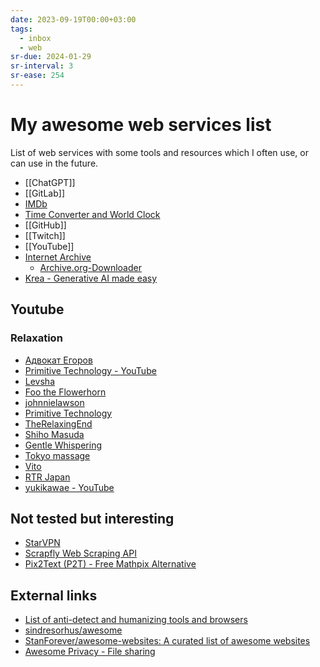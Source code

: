 ```yaml
---
date: 2023-09-19T00:00+03:00
tags:
  - inbox
  - web
sr-due: 2024-01-29
sr-interval: 3
sr-ease: 254
---
```


# My awesome web services list

List of web services with some tools and resources which I often use, or can use
in the future.

- [[ChatGPT]]
- [[GitLab]]
- [IMDb](https://www.imdb.com/)
- [Time Converter and World Clock](https://www.worldtimebuddy.com/)
- [[GitHub]]
- [[Twitch]]
- [[YouTube]]
- [Internet Archive](https://archive.org/)
  - [Archive.org-Downloader](https://github.com/MiniGlome/Archive.org-Downloader)
- [Krea - Generative AI made easy](https://www.krea.ai/)

## Youtube

### Relaxation

- [Адвокат Егоров](https://www.youtube.com/@adekvate)
- [Primitive Technology - YouTube](https://www.youtube.com/channel/UCAL3JXZSzSm8AlZyD3nQdBA)
- [Levsha](https://www.youtube.com/@user-br3ve9xi1j)
- [Foo the Flowerhorn](https://www.youtube.com/@FootheFlowerhorn/videos)
- [johnnielawson](https://www.youtube.com/@johnnielawson/videos)
- [Primitive Technology](https://www.youtube.com/@primitivetechnology9550/videos)
- [TheRelaxingEnd](https://www.youtube.com/@TheRelaxingEnd/videos)
- [Shiho Masuda](https://www.youtube.com/@ShihoMasuda/videos)
- [Gentle Whispering](https://www.youtube.com/@GentleWhisperingASMR/videos)
- [Tokyo massage](https://www.youtube.com/channel/UCBkYT6mlOpVVV9t5nRHn9Ow)
- [Vito](https://www.youtube.com/channel/UCxQiPuwF3iaxV_aJOzjQV-Q)
- [RTR Japan](https://www.youtube.com/channel/UC5mWKn5IOUhhClFyySRROnA)
- [yukikawae - YouTube](https://www.youtube.com/channel/UCLGSpxD0XXHnbXtDJJqMqDw)


## Not tested but interesting

- [StarVPN](https://www.starvpn.com/)
- [Scrapfly Web Scraping API](https://scrapfly.io/docs/scrape-api/session)
- [Pix2Text (P2T) - Free Mathpix Alternative](https://p2t.breezedeus.com/)

## External links

- [List of anti-detect and humanizing tools and browsers](https://github.com/TheGP/untidetect-tools)
- [sindresorhus/awesome](https://github.com/sindresorhus/awesome)
- [StanForever/awesome-websites: A curated list of awesome websites](https://github.com/StanForever/awesome-websites)
- [Awesome Privacy - File sharing](https://github.com/pluja/awesome-privacy#file-management-and-sharing)
